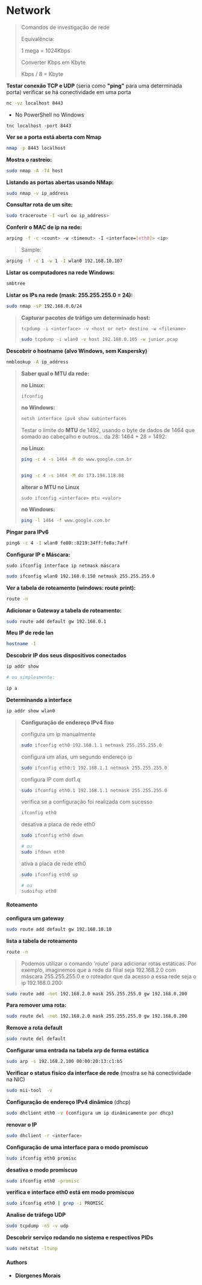 # Network

>Comandos de investigação de rede
>
>Equivalência:
>
>1 mega = 1024Kbps
>
>Converter Kbps em Kbyte
>
>Kbps / 8 = Kbyte

**Testar conexão TCP e UDP** (seria como **"ping"** para uma determinada porta) verificar se há conectividade em uma porta
```bash
nc -vz localhost 8443
```
* No PowerShell no Windows
```
tnc localhost -port 8443
```

**Ver se a porta está aberta com Nmap**
```bash
nmap -p 8443 localhost
```

**Mostra o rastreio:**
```bash
sudo nmap -A -T4 host
```

**Listando as portas abertas usando NMap:**
```bash
sudo nmap -v ip_address
```

**Consultar rota de um site:**
```bash
sudo traceroute -I <url ou ip_address>
```

**Conferir o MAC de ip na rede:**
```bash
arping -f -c <count> -w <timeout> -I <interface=[eth0]> <ip>
```

>Sample:

```bash
arping -f -c 1 -w 1 -I wlan0 192.168.10.107
```

**Listar os computadores na rede Windows:**
```bash
smbtree
```

**Listar os IPs na rede (mask: 255.255.255.0 = 24):**
```bash
sudo nmap -sP 192.168.0.0/24
```

>**Capturar pacotes de tráfigo um determinado host:**
>
>`tcpdump -i <interface> -v <host or net> destino -w <filename>`
>
>```bash
>sudo tcpdump -i wlan0 -v host 192.168.0.105 -w junior.pcap
>```

**Descobrir o hostname (alvo Windows, sem Kaspersky)**
```bash
nmblookup -A ip_address
```

>**Saber qual o MTU da rede:**
>
>**no Linux:**
>
>```bash
>ifconfig
>```
>
>**no Windows:**
>
>```bash
>netsh interface ipv4 show subinterfaces
>```
>
>Testar o limite do **MTU** de 1492, usando o byte de dados de 1464 que somado ao cabeçalho e outros... da 28: 1464 + 28 = 1492:
>
>**no Linux:**
>
>```bash
>ping -c 4 -s 1464 -M do www.google.com.br
>
>
>ping -c 4 -s 1464 -M do 173.194.118.88
>```
>
>**alterar o MTU no Linux**
>
>`sudo ifconfig <interface> mtu <valor>`
>
>**no Windows:**
>
>```bash
>ping -l 1464 -f www.google.com.br
>```



**Pingar para IPv6**
```bash
ping6 -c 4 -I wlan0 fe80::8219:34ff:fe8a:7aff
```

**Configurar IP e Máscara:**

`sudo ifconfig interface ip netmask máscara`
```bash
sudo ifconfig wlan0 192.168.0.150 netmask 255.255.255.0
```

**Ver a tabela de roteamento (windows: route print):**
```bash
route -n
```

**Adicionar o Gateway a tabela de roteamento:**
```bash
sudo route add default gw 192.168.0.1
```

**Meu IP de rede lan**
```bash
hostname -I
```

**Descobrir IP dos seus dispositivos conectados**
```bash
ip addr show

# ou simplesmente:

ip a
```

**Determinando a interface**
```bash
ip addr show wlan0
```

>**Configuração de endereço IPv4 fixo**
>
>configura um ip manualmente
>
>```bash
>sudo ifconfig eth0 192.168.1.1 netmask 255.255.255.0
>```
>
>configura um alias, um segundo endereço ip
>
>```bash
>sudo ifconfig eth0:1 192.168.1.1 netmask 255.255.255.0
>```
>
>configura IP com dot1.q
>
>```bash
>sudo ifconfig eth0.1 192.168.1.1 netmask 255.255.255.0
>```
>
>verifica se a configuração foi realizada com sucesso
>
>```bash
>ifconfig eth0
>```
>
>desativa a placa de rede eth0
>
>```bash
>sudo ifconfig eth0 down
>
># ou
>sudo ifdown eth0
>```
>
>ativa a placa de rede eth0
>
>```bash
>sudo ifconfig eth0 up
>
># ou
>sudoifup eth0
>```
>


#### **Roteamento**

**configura um gateway**
```bash
sudo route add default gw 192.168.10.10
```
**lista a tabela de roteamento**
```bash
route -n
```

> Podemos utilizar o comando 'route' para adicionar rotas estáticas. Por exemplo, imaginemos que a rede da filial seja 192.168.2.0 com máscara 255.255.255.0 e o roteador que da acesso a essa rede seja o ip 192.168.0.200:


```bash
sudo route add -net 192.168.2.0 mask 255.255.255.0 gw 192.168.0.200
```

**Para remover uma rota:**
```bash
sudo route del -net 192.168.2.0 mask 255.255.255.0 gw 192.168.0.200
```

**Remove a rota default**
```bash
sudo route del default
```

**Configurar uma entrada na tabela arp de forma estática**
```bash
sudo arp -s 192.168.2.100 00:00:20:13:c1:b5
```

**Verificar o status fisíco da interface de rede** (mostra se há conectividade na NIC)
```bash
sudo mii-tool  -v
```

**Configuração de endereço IPv4 dinâmico** (dhcp)
```bash
sudo dhclient eth0 -v (configura um ip dinâmicamente por dhcp)
```

**renovar o IP**
```bash
sudo dhclient -r <interface>
```

**Configuração de uma interface para o modo promíscuo**
```bash
sudo ifconfig eth0 promisc
```
**desativa o modo promíscuo**
```bash
sudo ifconfig eth0 -promisc
```

**verifica e interface eth0 está em modo promíscuo**
```bash
sudo ifconfig eth0 | grep -i PROMISC
```

**Analise de tráfego UDP**
```bash
sudo tcpdump -nS -v udp
```

**Descobrir serviço rodando no sistema e respectivos PIDs**
```bash
sudo netstat -ltunp
```

#### Authors

* **Diorgenes Morais**
